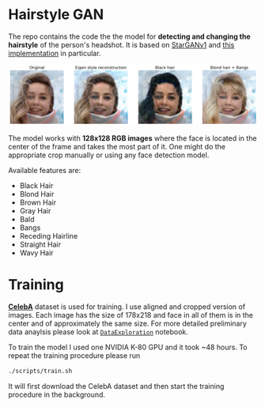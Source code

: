 # Hairstyle GAN

The repo contains the code the the model for **detecting and changing the hairstyle** of the person's headshot. It is based on [StarGANv1](https://arxiv.org/pdf/1711.09020.pdf) and [this implementation](https://github.com/yunjey/stargan) in particular.

![results image](results/example.jpg?raw=true)

The model works with **128x128 RGB images** where the face is located in the center of the frame and takes the most part of it. One might do the appropriate crop manually or using any face detection model.

Available features are:
* Black Hair
* Blond Hair
* Brown Hair
* Gray Hair
* Bald
* Bangs
* Receding Hairline
* Straight Hair
* Wavy Hair

# Training

[**CelebA**](http://mmlab.ie.cuhk.edu.hk/projects/CelebA.html) dataset is used for training. I use aligned and cropped version of images. Each image has the size of 178x218 and face in all of them is in the center and of approximately the same size. For more detailed preliminary data anaylsis please look at [`DataExploration`](./notebooks/01_DataExploration.ipynb) notebook.

To train the model I used one NVIDIA K-80 GPU and it took ~48 hours. To repeat the training procedure please run
```bash
./scripts/train.sh
```
It will first download the CelebA dataset and then start the training procedure in the background.
